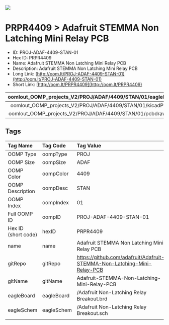 


  
![][im]
# PRPR4409 > Adafruit STEMMA Non Latching Mini Relay PCB

- ID: PROJ-ADAF-4409-STAN-01
- Hex ID: PRPR4409
- Name: Adafruit STEMMA Non Latching Mini Relay PCB
- Description: Adafruit STEMMA Non Latching Mini Relay PCB
- Long Link: [http://oom.lt/PROJ-ADAF-4409-STAN-01](http://oom.lt/PROJ-ADAF-4409-STAN-01)
- Short Link: [http://oom.lt/PRPR4409](http://oom.lt/PRPR4409)
  

|oomlout_OOMP_projects_V2/PROJ/ADAF/4409/STAN/01/eagleImage.png|oomlout_OOMP_projects_V2/PROJ/ADAF/4409/STAN/01/eagleSchemImage.png|oomlout_OOMP_projects_V2/PROJ/ADAF/4409/STAN/01/kicadPcb3dFront.png|oomlout_OOMP_projects_V2/PROJ/ADAF/4409/STAN/01/kicadPcb3dBack.png|
| :---: | :---: | :---: | :---: |
|oomlout_OOMP_projects_V2/PROJ/ADAF/4409/STAN/01/kicadPcb3d.png|oomlout_OOMP_projects_V2/PROJ/ADAF/4409/STAN/01/bomBack.png|oomlout_OOMP_projects_V2/PROJ/ADAF/4409/STAN/01/bomFront.png|oomlout_OOMP_projects_V2/PROJ/ADAF/4409/STAN/01/pcbdraw.svg|
|oomlout_OOMP_projects_V2/PROJ/ADAF/4409/STAN/01/pcbdrawBack.svg||||

## Tags
  

|Tag Name|Tag Code|Tag Value|
| :--- | :--- | :--- |
|OOMP Type|oompType|PROJ|
|OOMP Size|oompSize|ADAF|
|OOMP Color|oompColor|4409|
|OOMP Description|oompDesc|STAN|
|OOMP Index|oompIndex|01|
|Full OOMP ID|oompID|PROJ-ADAF-4409-STAN-01|
|Hex ID (short code)|hexID|PRPR4409|
|name|name|Adafruit STEMMA Non Latching Mini Relay PCB|
|gitRepo|gitRepo|https://github.com/adafruit/Adafruit-STEMMA-Non-Latching-Mini-Relay-PCB|
|gitName|gitName|Adafruit-STEMMA-Non-Latching-Mini-Relay-PCB|
|eagleBoard|eagleBoard|/Adafruit Non-Latching Relay Breakout.brd|
|eagleSchem|eagleSchem|/Adafruit Non-Latching Relay Breakout.sch|
||||



[im]: PROJ/ADAF/4409/STAN/01/kicadPcb3d_450.png
